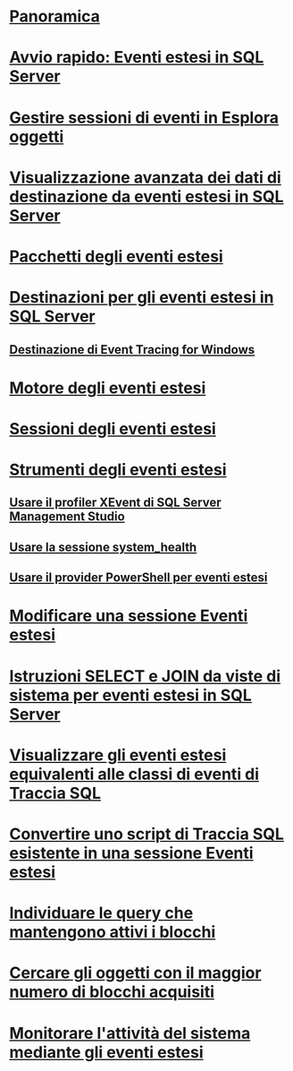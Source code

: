 # [Panoramica](extended-events.md)  
# [Avvio rapido: Eventi estesi in SQL Server](quick-start-extended-events-in-sql-server.md)  
# [Gestire sessioni di eventi in Esplora oggetti](manage-event-sessions-in-the-object-explorer.md)  
# [Visualizzazione avanzata dei dati di destinazione da eventi estesi in SQL Server](advanced-viewing-of-target-data-from-extended-events-in-sql-server.md)  
# [Pacchetti degli eventi estesi](sql-server-extended-events-packages.md)  
# [Destinazioni per gli eventi estesi in SQL Server](targets-for-extended-events-in-sql-server.md)  
## [Destinazione di Event Tracing for Windows](event-tracing-for-windows-target.md)  
# [Motore degli eventi estesi](sql-server-extended-events-engine.md)  
# [Sessioni degli eventi estesi](sql-server-extended-events-sessions.md)  
# [Strumenti degli eventi estesi](extended-events-tools.md)  
## [Usare il profiler XEvent di SQL Server Management Studio](use-the-ssms-xe-profiler.md)
## [Usare la sessione system_health](use-the-system-health-session.md)  
## [Usare il provider PowerShell per eventi estesi](use-the-powershell-provider-for-extended-events.md)  
# [Modificare una sessione Eventi estesi](alter-an-extended-events-session.md)  
# [Istruzioni SELECT e JOIN da viste di sistema per eventi estesi in SQL Server](selects-and-joins-from-system-views-for-extended-events-in-sql-server.md)  
# [Visualizzare gli eventi estesi equivalenti alle classi di eventi di Traccia SQL](view-the-extended-events-equivalents-to-sql-trace-event-classes.md)  
# [Convertire uno script di Traccia SQL esistente in una sessione Eventi estesi](convert-an-existing-sql-trace-script-to-an-extended-events-session.md)  
# [Individuare le query che mantengono attivi i blocchi](determine-which-queries-are-holding-locks.md)  
# [Cercare gli oggetti con il maggior numero di blocchi acquisiti](find-the-objects-that-have-the-most-locks-taken-on-them.md)  
# [Monitorare l'attività del sistema mediante gli eventi estesi](monitor-system-activity-using-extended-events.md)  
